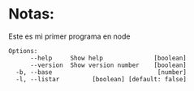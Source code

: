 # Notas:
Este es mi primer programa en node
```
Options:
      --help     Show help              [boolean]
      --version  Show version number    [boolean]
  -b, --base                             [number]
  -l, --listar         [boolean] [default: false]
  ```